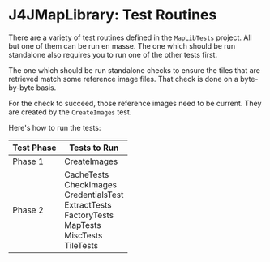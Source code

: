 # J4JMapLibrary: Test Routines

There are a variety of test routines defined in the `MapLibTests` project. All but one of them can be run en masse. The one which should be run standalone also requires you to run one of the other tests first.

The one which should be run standalone checks to ensure the tiles that are retrieved match some reference image files. That check is done on a byte-by-byte basis.

For the check to succeed, those reference images need to be current. They are created by the `CreateImages` test.

Here's how to run the tests:

|Test Phase|Tests to Run|
|----------|------------|
|Phase 1|CreateImages|
|Phase 2|CacheTests<br>CheckImages<br>CredentialsTest<br>ExtractTests<br>FactoryTests<br>MapTests<br>MiscTests<br>TileTests
